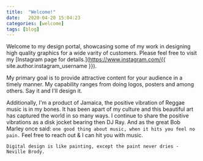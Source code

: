 ```yaml
---
title:  "Welcome!"
date:   2020-04-20 15:04:23
categories: [welcome]
tags: [blog]
---
```

Welcome to my design portal, showcasing some of my work in designing high quality graphics for a wide varity of customers. 
Please feel free to visit my [Instagram page for details.](https://www.instagram.com/{{ site.author.instagram_username }}).

My primary goal is to provide attractive content for your audience in a timely manner. My capability ranges from doing logos, posters and among others. Say it and I'll design it. 

Additionally, I'm a product of Jamaica, the positive vibration of Reggae music is in my bones. It has been apart of my culture and this beautiful art has captured the world in so many ways. I continue to share the positive vibrations as a disk jocket bearing then DJ Ray. And as the great Bob Marley once said: `one good thing about music, when it hits you feel no pain.` Feel free to reach out & I can hit you with music.


`Digital design is like painting, except the paint never dries - Neville Brody.`